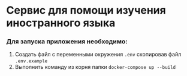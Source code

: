 # Сервис для помощи изучения иностранного языка

### Для запуска приложения необходимо:

1. Создать файл с переменными окружения `.env` скопировав файл `.env.example`
2. Выполнить команду из корня папки `docker-compose up --build`